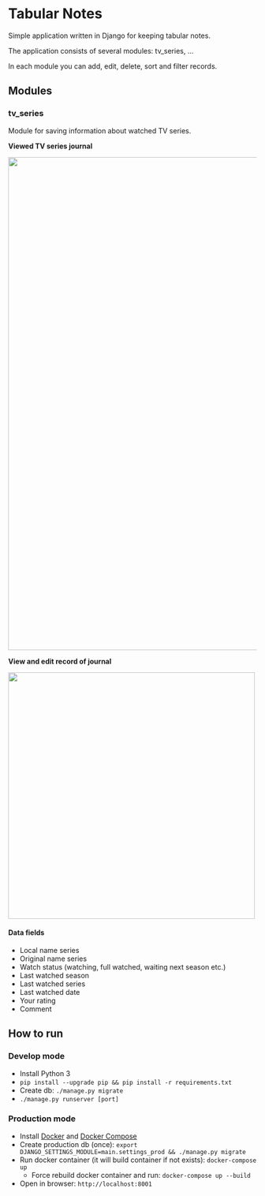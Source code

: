 Tabular Notes
=============

Simple application written in Django for keeping tabular notes.

The application consists of several modules: tv_series, ...

In each module you can add, edit, delete, sort and filter records.

Modules
-------

### tv_series

Module for saving information about watched TV series.

__Viewed TV series journal__

<img src="https://i.imgur.com/Rg7yG5r.png" width="1000px" /></br>

__View and edit record of journal__

<img src="https://i.imgur.com/RY1jfT6.png" width="500px" />

#### Data fields

- Local name series
- Original name series
- Watch status (watching, full watched, waiting next season etc.)
- Last watched season
- Last watched series
- Last watched date
- Your rating
- Comment

How to run
----------

### Develop mode

- Install Python 3
- `pip install --upgrade pip && pip install -r requirements.txt`
- Create db: `./manage.py migrate`
- `./manage.py runserver [port]`

### Production mode

- Install [Docker](https://docs.docker.com/install/) and [Docker Compose](https://docs.docker.com/compose/install/)
- Create production db (once): `export DJANGO_SETTINGS_MODULE=main.settings_prod && ./manage.py migrate` 
- Run docker container (it will build container if not exists): `docker-compose up` 
    - Force rebuild docker container and run: `docker-compose up --build`
- Open in browser: `http://localhost:8001`
 
